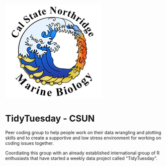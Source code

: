 # ![](Mar_Biol_logo_SM.webp)

# TidyTuesday - CSUN

Peer coding group to help people work on their data wrangling and plotting skills and to create a supportive and low stress environment for working on coding issues together.

Coordiating this group with an already established international group of R enthusiasts that have started a weekly data project called "TidyTuesday".
